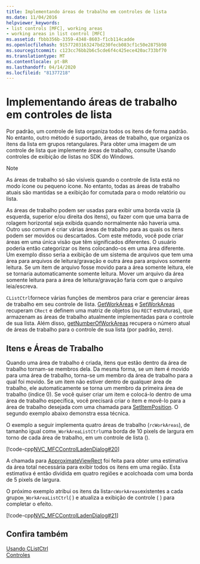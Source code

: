 ```yaml
---
title: Implementando áreas de trabalho em controles de lista
ms.date: 11/04/2016
helpviewer_keywords:
- list controls [MFC], working areas
- working areas in list control [MFC]
ms.assetid: fbbb356b-3359-4348-8603-f1cb114cadde
ms.openlocfilehash: 91577203163247bd230fecb083cf1c50e2875b98
ms.sourcegitcommit: c123cc76bb2b6c5cde6f4c425ece420ac733bf70
ms.translationtype: MT
ms.contentlocale: pt-BR
ms.lasthandoff: 04/14/2020
ms.locfileid: "81377218"
---
```

# <a name="implementing-working-areas-in-list-controls"></a>Implementando áreas de trabalho em controles de lista

Por padrão, um controle de lista organiza todos os itens de forma padrão. No entanto, outro método é suportado, áreas de trabalho, que organiza os itens da lista em grupos retangulares. Para obter uma imagem de um controle de lista que implemente áreas de trabalho, consulte Usando controles de exibição de listas no SDK do Windows.

> [!NOTE]
> As áreas de trabalho só são visíveis quando o controle de lista está no modo ícone ou pequeno ícone. No entanto, todas as áreas de trabalho atuais são mantidas se a exibição for comutada para o modo relatório ou lista.

As áreas de trabalho podem ser usadas para exibir uma borda vazia (à esquerda, superior e/ou direita dos itens), ou fazer com que uma barra de rolagem horizontal seja exibida quando normalmente não haveria uma. Outro uso comum é criar várias áreas de trabalho para as quais os itens podem ser movidos ou descartados. Com este método, você pode criar áreas em uma única visão que têm significados diferentes. O usuário poderia então categorizar os itens colocando-os em uma área diferente. Um exemplo disso seria a exibição de um sistema de arquivos que tem uma área para arquivos de leitura/gravação e outra área para arquivos somente leitura. Se um item de arquivo fosse movido para a área somente leitura, ele se tornaria automaticamente somente leitura. Mover um arquivo da área somente leitura para a área de leitura/gravação faria com que o arquivo leia/escreva.

`CListCtrl`fornece várias funções de membros para criar e gerenciar áreas de trabalho em seu controle de lista. [GetWorkAreas](../mfc/reference/clistctrl-class.md#getworkareas) e [SetWorkAreas](../mfc/reference/clistctrl-class.md#setworkareas) recuperam `CRect` e definem uma matriz de objetos (ou `RECT` estruturas), que armazenam as áreas de trabalho atualmente implementadas para o controle de sua lista. Além disso, [getNumberOfWorkAreas](../mfc/reference/clistctrl-class.md#getnumberofworkareas) recupera o número atual de áreas de trabalho para o controle de sua lista (por padrão, zero).

## <a name="items-and-working-areas"></a>Itens e Áreas de Trabalho

Quando uma área de trabalho é criada, itens que estão dentro da área de trabalho tornam-se membros dela. Da mesma forma, se um item é movido para uma área de trabalho, torna-se um membro da área de trabalho para a qual foi movido. Se um item não estiver dentro de qualquer área de trabalho, ele automaticamente se torna um membro da primeira área de trabalho (índice 0). Se você quiser criar um item e colocá-lo dentro de uma área de trabalho específica, você precisará criar o item e movê-lo para a área de trabalho desejada com uma chamada para [SetItemPosition](../mfc/reference/clistctrl-class.md#setitemposition). O segundo exemplo abaixo demonstra essa técnica.

O exemplo a seguir implementa quatro áreas de trabalho (`rcWorkAreas`), de tamanho igual com`m_WorkAreaListCtrl`uma borda de 10 pixels de largura em torno de cada área de trabalho, em um controle de lista ().

[!code-cpp[NVC_MFCControlLadenDialog#20](../mfc/codesnippet/cpp/implementing-working-areas-in-list-controls_1.cpp)]

A chamada para [ApproximateViewRect](../mfc/reference/clistctrl-class.md#approximateviewrect) foi feita para obter uma estimativa da área total necessária para exibir todos os itens em uma região. Esta estimativa é então dividida em quatro regiões e acolchoada com uma borda de 5 pixels de largura.

O próximo exemplo atribui os itens da lista`rcWorkAreas`existentes a cada grupo`m_WorkAreaListCtrl`( ) e atualiza a exibição de controle ( ) para completar o efeito.

[!code-cpp[NVC_MFCControlLadenDialog#21](../mfc/codesnippet/cpp/implementing-working-areas-in-list-controls_2.cpp)]

## <a name="see-also"></a>Confira também

[Usando CListCtrl](../mfc/using-clistctrl.md)<br/>
[Controles](../mfc/controls-mfc.md)
